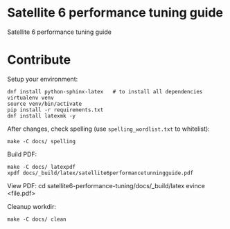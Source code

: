 Satellite 6 performance tuning guide
====================================

Satellite 6 performance tuning guide

Contribute
==========

Setup your environment:

    dnf install python-sphinx-latex   # to install all dependencies
    virtualenv venv
    source venv/bin/activate
    pip install -r requirements.txt
    dnf install latexmk -y 

After changes, check spelling (use `spelling_wordlist.txt` to whitelist):

    make -C docs/ spelling

Build PDF:

    make -C docs/ latexpdf
    xpdf docs/_build/latex/satellite6performancetunningguide.pdf

View PDF: 
    cd satellite6-performance-tuning/docs/_build/latex 
    evince <file.pdf>

Cleanup workdir:

    make -C docs/ clean
